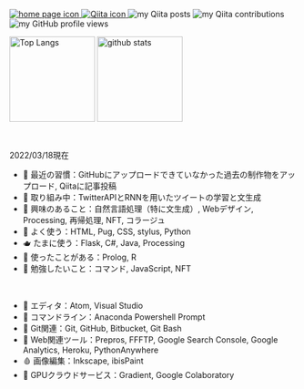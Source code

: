 <p>
  <a href="https://probabilityhill.github.io/okadanao.github.io/" target="_blank" rel="noopener">
    <img alt="home page icon" src="https://img.shields.io/badge/-HP-red?style=flat&amp;logo=homeassistant&amp;logoColor=white">
  </a>  
  <a href="http://qiita.com/probabilityhill" target="_blank" rel="noopener">
    <img alt="Qiita icon" src="https://img.shields.io/badge/-Qiita-55C500?style=flat&amp;logo=qiita&amp;logoColor=white">
  </a>
  <img alt="my Qiita posts" src="https://qiita-badge.apiapi.app/s/probabilityhill/posts.svg" />
  <img alt="my Qiita contributions" src="https://qiita-badge.apiapi.app/s/probabilityhill/contributions.svg" />
  <img alt="my GitHub profile views" src="https://komarev.com/ghpvc/?username=probabilityhill&color=yellow" />
</p>

<p>
  <img alt="Top Langs" height="150" src="https://github-readme-stats.vercel.app/api/top-langs/?username=probabilityhill&layout=compact&hide_title=true&hide_border=true&langs_count=10&theme=dracula" />
  <img alt="github stats" height="150" src="https://github-readme-stats.vercel.app/api?username=probabilityhill&count_private=true&show_icons=true&hide_border=true&hide_title=true&include_all_commits=true&theme=dracula" />
</p>

<br>

<!-- - 🧬💊🩸🍂🗿🕯️🥑🍋🧀🥩🍚🍣🍰🫖🔰 -->
2022/03/18現在
- 🍂 最近の習慣：GitHubにアップロードできていなかった過去の制作物をアップロード, Qiitaに記事投稿  
- 🍋 取り組み中：TwitterAPIとRNNを用いたツイートの学習と文生成  
- 🥑 興味のあること：自然言語処理（特に文生成）, Webデザイン, Processing, 再帰処理, NFT, コラージュ
- 🧀 よく使う：HTML, Pug, CSS, stylus, Python  
- 🫖 たまに使う：Flask, C#, Java, Processing
- 🍰 使ったことがある：Prolog, R
- 🎴 勉強したいこと：コマンド, JavaScript, NFT
<br>

- 🥩 エディタ：Atom, Visual Studio
- 🍣 コマンドライン：Anaconda Powershell Prompt
- 🧬 Git関連：Git, GitHub, Bitbucket, Git Bash
- 🍟 Web関連ツール：Prepros, FFFTP, Google Search Console, Google Analytics, Heroku, PythonAnywhere
- 🩸 画像編集：Inkscape, ibisPaint
- 🗿 GPUクラウドサービス：Gradient, Google Colaboratory

